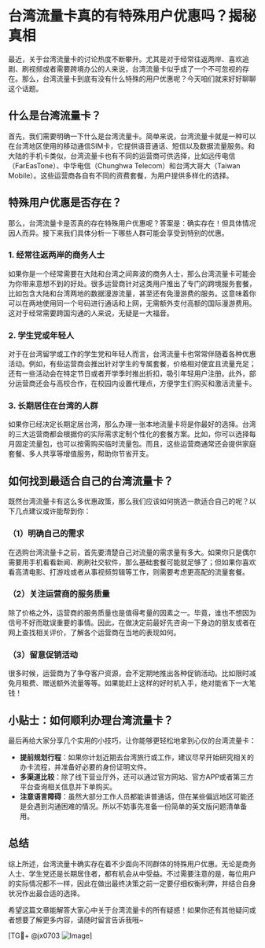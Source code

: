 # 台湾流量卡真的有特殊用户优惠吗？揭秘真相

最近，关于台湾流量卡的讨论热度不断攀升。尤其是对于经常往返两岸、喜欢追剧、刷视频或者需要跨境办公的人来说，台湾流量卡似乎成了一个不可忽视的存在。那么，台湾流量卡到底有没有什么特殊的用户优惠呢？今天咱们就来好好聊聊这个话题。

## 什么是台湾流量卡？

首先，我们需要明确一下什么是台湾流量卡。简单来说，台湾流量卡就是一种可以在台湾地区使用的移动通信SIM卡，它提供语音通话、短信以及数据流量服务。和大陆的手机卡类似，台湾流量卡也有不同的运营商可供选择，比如远传电信（FarEasTone）、中华电信（Chunghwa Telecom）和台湾大哥大（Taiwan Mobile）。这些运营商各自有不同的资费套餐，为用户提供多样化的选择。

## 特殊用户优惠是否存在？

那么，台湾流量卡是否真的存在特殊用户优惠呢？答案是：确实存在！但具体情况因人而异。接下来我们具体分析一下哪些人群可能会享受到特别的优惠。

### 1. **经常往返两岸的商务人士**
如果你是一个经常需要在大陆和台湾之间奔波的商务人士，那么台湾流量卡可能会为你带来意想不到的好处。很多运营商针对这类用户推出了专门的跨境服务套餐，比如包含大陆和台湾两地的数据漫游流量，甚至还有免漫游费的服务。这意味着你可以在两地使用同一个号码进行通话和上网，无需额外支付高额的国际漫游费用。这对于经常需要跨国沟通的人来说，无疑是一大福音。

### 2. **学生党或年轻人**
对于在台湾留学或工作的学生党和年轻人而言，台湾流量卡也常常伴随着各种优惠活动。例如，有些运营商会推出针对学生的专属套餐，价格相对便宜且流量充足；还有一些活动会在特定节日或者开学季时推出折扣，吸引年轻用户注册。此外，部分运营商还会与高校合作，在校园内设置代理点，方便学生们购买和激活流量卡。

### 3. **长期居住在台湾的人群**
如果你已经决定长期定居台湾，那么办理一张本地流量卡将是你最好的选择。台湾的三大运营商都会根据你的实际需求定制个性化的套餐方案。比如，你可以选择每月固定流量包，也可以按需购买临时流量包。而且，这些运营商通常还会提供家庭套餐、多人共享等增值服务，帮助你节省开支。

## 如何找到最适合自己的台湾流量卡？

既然台湾流量卡有这么多优惠政策，那么我们应该如何挑选一款适合自己的呢？以下几点建议或许能帮到你：

### （1）明确自己的需求
在选购台湾流量卡之前，首先要清楚自己对流量的需求量有多大。如果你只是偶尔需要用手机看看新闻、刷刷社交软件，那么基础套餐可能就足够了；但如果你喜欢看高清电影、打游戏或者从事视频剪辑等工作，则需要考虑更高配的流量套餐。

### （2）关注运营商的服务质量
除了价格之外，运营商的服务质量也是值得考量的因素之一。毕竟，谁也不想因为信号不好而耽误重要的事情。因此，在做决定前最好先咨询一下身边的朋友或者在网上查找相关评价，了解各个运营商在当地的表现如何。

### （3）留意促销活动
很多时候，运营商为了争夺客户资源，会不定期地推出各种促销活动。比如限时减免月租费、赠送额外流量等等。如果能赶上这样的好时机入手，绝对能省下一大笔钱！

## 小贴士：如何顺利办理台湾流量卡？

最后再给大家分享几个实用的小技巧，让你能够更轻松地拿到心仪的台湾流量卡：

- **提前规划行程**：如果你计划近期去台湾旅行或工作，建议尽早开始研究相关的办卡流程，并准备好必要的身份证明文件。
- **多渠道比较**：除了线下营业厅外，还可以通过官方网站、官方APP或者第三方平台查询相关信息并下单购买。
- **注意语言障碍**：虽然大部分工作人员都能讲普通话，但在某些偏远地区可能还是会遇到沟通困难的情况。所以不妨事先准备一份简单的英文版问题清单备用。

## 总结

综上所述，台湾流量卡确实存在着不少面向不同群体的特殊用户优惠。无论是商务人士、学生党还是长期居住者，都有机会从中受益。不过需要注意的是，每位用户的实际情况都不一样，因此在做出最终决策之前一定要仔细权衡利弊，并结合自身状况作出最合适的选择。

希望这篇文章能解答大家心中关于台湾流量卡的所有疑惑！如果你还有其他疑问或者想要了解更多内容，请随时留言告诉我哦~

[TG💪+ @jx0703 ![Image](https://github.com/user-attachments/assets/dbca1d08-cadb-493c-b0ec-ad6f7a83f270)]